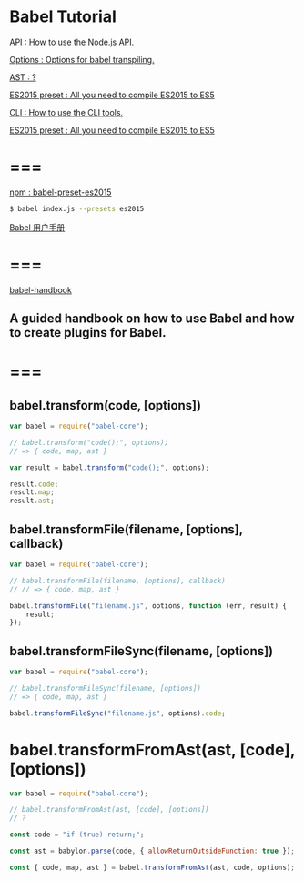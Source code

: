 # Babel Tutorial

[API : How to use the Node.js API.](https://babeljs.io/docs/usage/api/)  

[Options : Options for babel transpiling.](http://babeljs.io/docs/usage/options/)  

[AST : ?](https://astexplorer.net/)  

[ES2015 preset : All you need to compile ES2015 to ES5](https://babeljs.io/docs/plugins/preset-es2015/)  

[CLI : How to use the CLI tools.](https://babeljs.io/docs/usage/cli/)  

[ES2015 preset : All you need to compile ES2015 to ES5](https://babeljs.io/docs/plugins/preset-es2015/)  

===  
===  

[npm : babel-preset-es2015 ](https://www.npmjs.com/package/babel-preset-es2015)  

```sh
$ babel index.js --presets es2015 

``` 
[Babel 用户手册](https://github.com/xgqfrms-GitHub/webgeeker/blob/gh-pages/Babel/Babel-Hand-Book/user-handbook.md)  

===  
===  

[babel-handbook](https://github.com/thejameskyle/babel-handbook)

##  A guided handbook on how to use Babel and how to create plugins for Babel.

=== 
=== 


## babel.transform(code, [options])

```js
var babel = require("babel-core");

// babel.transform("code();", options);
// => { code, map, ast }

var result = babel.transform("code();", options);

result.code;
result.map;
result.ast;

``` 

## babel.transformFile(filename, [options], callback)

```js
var babel = require("babel-core");

// babel.transformFile(filename, [options], callback)
// // => { code, map, ast }

babel.transformFile("filename.js", options, function (err, result) {
    result;
});

``` 

## babel.transformFileSync(filename, [options])

```js
var babel = require("babel-core");

// babel.transformFileSync(filename, [options]) 
// => { code, map, ast }

babel.transformFileSync("filename.js", options).code;

```

# babel.transformFromAst(ast, [code], [options])

```js
var babel = require("babel-core");

// babel.transformFromAst(ast, [code], [options])
// ?

const code = "if (true) return;";

const ast = babylon.parse(code, { allowReturnOutsideFunction: true });

const { code, map, ast } = babel.transformFromAst(ast, code, options);

```



